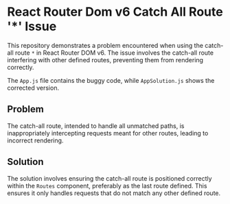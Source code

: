 # React Router Dom v6 Catch All Route '*' Issue

This repository demonstrates a problem encountered when using the catch-all route `*` in React Router DOM v6. The issue involves the catch-all route interfering with other defined routes, preventing them from rendering correctly.

The `App.js` file contains the buggy code, while `AppSolution.js` shows the corrected version.

## Problem

The catch-all route, intended to handle all unmatched paths, is inappropriately intercepting requests meant for other routes, leading to incorrect rendering.

## Solution

The solution involves ensuring the catch-all route is positioned correctly within the `Routes` component, preferably as the last route defined. This ensures it only handles requests that do not match any other defined route.